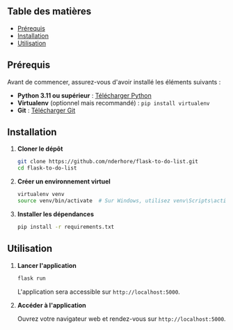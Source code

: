 ## Table des matières

- [Prérequis](#prérequis)
- [Installation](#installation)
- [Utilisation](#utilisation)

## Prérequis

Avant de commencer, assurez-vous d'avoir installé les éléments suivants :

- **Python 3.11 ou supérieur** : [Télécharger Python](https://www.python.org/downloads/)
- **Virtualenv** (optionnel mais recommandé) : `pip install virtualenv`
- **Git** : [Télécharger Git](https://git-scm.com/downloads)

## Installation

1. **Cloner le dépôt**

   ```bash
   git clone https://github.com/nderhore/flask-to-do-list.git
   cd flask-to-do-list
   ```

2. **Créer un environnement virtuel**

   ```bash
   virtualenv venv
   source venv/bin/activate  # Sur Windows, utilisez venv\Scripts\activate
   ```

3. **Installer les dépendances**

   ```bash
   pip install -r requirements.txt
   ```

## Utilisation

1. **Lancer l'application**

   ```bash
   flask run
   ```

   L'application sera accessible sur `http://localhost:5000`.

2. **Accéder à l'application**

   Ouvrez votre navigateur web et rendez-vous sur `http://localhost:5000`.